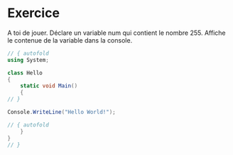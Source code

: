 # Exercice
A toi de jouer.
Déclare un variable num qui contient le nombre 255.
Affiche le contenue de la variable dans la console.

```C# runnable
// { autofold
using System;

class Hello 
{
    static void Main() 
    {
// }

Console.WriteLine("Hello World!");

// { autofold
    }
}
// }
```
